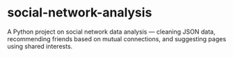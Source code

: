 # social-network-analysis
A Python project on social network data analysis — cleaning JSON data, recommending friends based on mutual connections, and suggesting pages using shared interests.
